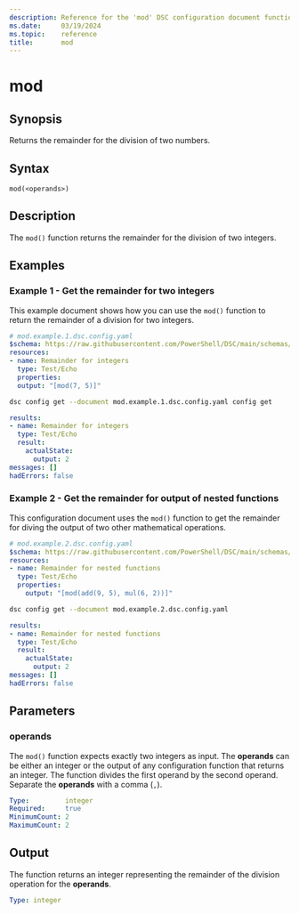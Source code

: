 ```yaml
---
description: Reference for the 'mod' DSC configuration document function
ms.date:     03/19/2024
ms.topic:    reference
title:       mod
---
```


# mod

## Synopsis

Returns the remainder for the division of two numbers.

## Syntax

```Syntax
mod(<operands>)
```

## Description

The `mod()` function returns the remainder for the division of two integers.

## Examples

### Example 1 - Get the remainder for two integers

This example document shows how you can use the `mod()` function to return the remainder of a
division for two integers.

```yaml
# mod.example.1.dsc.config.yaml
$schema: https://raw.githubusercontent.com/PowerShell/DSC/main/schemas/2023/10/config/document.json
resources:
- name: Remainder for integers
  type: Test/Echo
  properties:
  output: "[mod(7, 5)]"
```

```bash
dsc config get --document mod.example.1.dsc.config.yaml config get
```

```yaml
results:
- name: Remainder for integers
  type: Test/Echo
  result:
    actualState:
      output: 2
messages: []
hadErrors: false
```

### Example 2 - Get the remainder for output of nested functions

This configuration document uses the `mod()` function to get the remainder for diving the output of
two other mathematical operations.

```yaml
# mod.example.2.dsc.config.yaml
$schema: https://raw.githubusercontent.com/PowerShell/DSC/main/schemas/2023/10/config/document.json
resources:
- name: Remainder for nested functions
  type: Test/Echo
  properties:
    output: "[mod(add(9, 5), mul(6, 2))]"
```

```bash
dsc config get --document mod.example.2.dsc.config.yaml
```

```yaml
results:
- name: Remainder for nested functions
  type: Test/Echo
  result:
    actualState:
      output: 2
messages: []
hadErrors: false
```

## Parameters

### operands

The `mod()` function expects exactly two integers as input. The **operands** can be either an
integer or the output of any configuration function that returns an integer. The function divides
the first operand by the second operand. Separate the **operands** with a comma (`,`).

```yaml
Type:         integer
Required:     true
MinimumCount: 2
MaximumCount: 2
```

## Output

The function returns an integer representing the remainder of the division operation for the
**operands**.

```yaml
Type: integer
```

<!-- Link reference definitions -->
